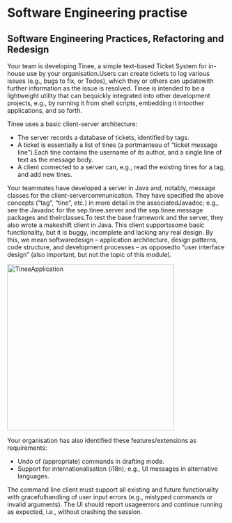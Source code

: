 # Software Engineering practise

## Software Engineering Practices, Refactoring and Redesign

Your team is developing Tinee, a simple text-based Ticket System for in-house use by your organisation.Users can create tickets to log various issues (e.g., bugs to fix, or Todos), which they or others can updatewith further information as the issue is resolved. Tinee is intended to be a lightweight utility that can bequickly integrated into other development projects, e.g., by running it from shell scripts, embedding it intoother applications, and so forth.

Tinee uses a basic client-server architecture:
* The server records a database of tickets, identified by tags.
* A ticket is essentially a list of tines (a portmanteau of “ticket message line”).Each tine contains the username of its author, and a single line of text as the message body.
* A client connected to a server can, e.g., read the existing tines for a tag, and add new tines.

Your teammates have developed a server in Java and, notably, message classes for the client-servercommunication. They have specified the above concepts (“tag”, “tine”, etc.) in more detail in the associatedJavadoc; e.g., see the Javadoc for the sep.tinee.server and the sep.tinee.message packages and theirclasses.To test the base framework and the server, they also wrote a makeshift client in Java. This client supportssome basic functionality, but it is buggy, incomplete and lacking any real design. By this, we mean softwaredesign – application architecture, design patterns, code structure, and development processes – as opposedto “user interface design” (also important, but not the topic of this module).

<img width="382" alt="TineeApplication" src="https://user-images.githubusercontent.com/91548582/137599718-90e736a6-054b-43d5-a88c-3eeefb05f9b4.PNG">

Your organisation has also identified these features/extensions as requirements:
* Undo of (appropriate) commands in drafting mode.
* Support for internationalisation (i18n); e.g., UI messages in alternative languages.

The command line client must support all existing and future functionality with gracefulhandling of user input errors (e.g., mistyped commands or invalid arguments). The UI should report usageerrors and continue running as expected, i.e., without crashing the session.

<!--
------------------------------------------------------------------------
This is the project README file. Here, you should describe your project.
Tell the reader (someone who does not know anything about this project)
all he/she needs to know. The comments should usually include at least:
------------------------------------------------------------------------

* PROJECT TITLE:
* PURPOSE OF PROJECT:
* VERSION or DATE:
* HOW TO START THIS PROJECT:
* AUTHORS:
* USER INSTRUCTIONS:
-->
